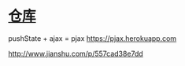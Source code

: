 # [仓库](https://github.com/defunkt/jquery-pjax)

pushState + ajax = pjax https://pjax.herokuapp.com

http://www.jianshu.com/p/557cad38e7dd
